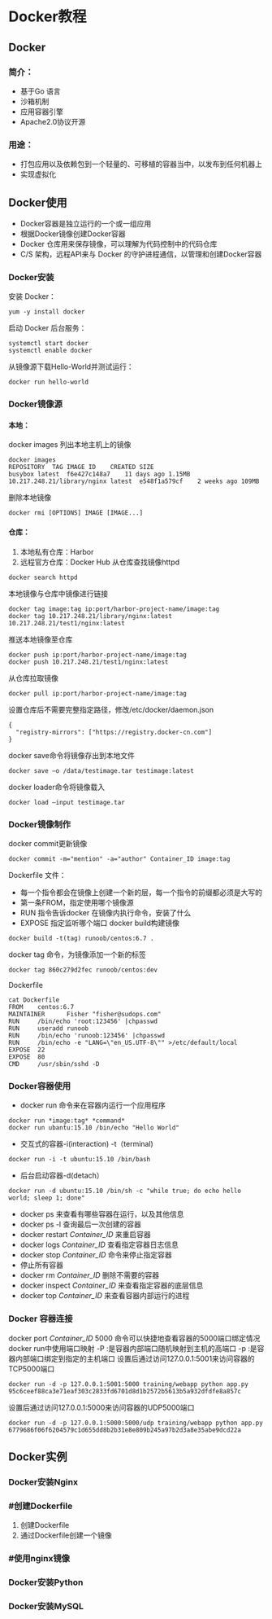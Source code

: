 # Docker教程
## Docker
### 简介：
 - 基于Go 语言
 - 沙箱机制
 - 应用容器引擎
 - Apache2.0协议开源
### 用途：
 - 打包应用以及依赖包到一个轻量的、可移植的容器当中，以发布到任何机器上
 - 实现虚拟化
## Docker使用
 - Docker容器是独立运行的一个或一组应用
 - 根据Docker镜像创建Docker容器
 - Docker 仓库用来保存镜像，可以理解为代码控制中的代码仓库
 - C/S 架构，远程API来与 Docker 的守护进程通信，以管理和创建Docker容器
### Docker安装
安装 Docker：
```
yum -y install docker
```
启动 Docker 后台服务：
```
systemctl start docker
systemctl enable docker
```
从镜像源下载Hello-World并测试运行：
```
docker run hello-world
```
### Docker镜像源
#### 本地：
docker images 列出本地主机上的镜像
```
docker images 
REPOSITORY  TAG IMAGE ID    CREATED SIZE
busybox latest  f6e427c148a7    11 days ago 1.15MB
10.217.248.21/library/nginx latest  e548f1a579cf    2 weeks ago 109MB
```
删除本地镜像
```
docker rmi [OPTIONS] IMAGE [IMAGE...] 
```
#### 仓库：
1. 本地私有仓库：Harbor
2. 远程官方仓库：Docker Hub
从仓库查找镜像httpd
```
docker search httpd
```
本地镜像与仓库中镜像进行链接
```
docker tag image:tag ip:port/harbor-project-name/image:tag
docker tag 10.217.248.21/library/nginx:latest 10.217.248.21/test1/nginx:latest
```
推送本地镜像至仓库
```
docker push ip:port/harbor-project-name/image:tag
docker push 10.217.248.21/test1/nginx:latest
```
从仓库拉取镜像
```
docker pull ip:port/harbor-project-name/image:tag
```
设置仓库后不需要完整指定路径，修改/etc/docker/daemon.json
```
{
  "registry-mirrors": ["https://registry.docker-cn.com"]
}
```
docker save命令将镜像存出到本地文件
```
docker save –o /data/testimage.tar testimage:latest
```
docker loader命令将镜像载入
```
docker load —input testimage.tar
```
### Docker镜像制作
docker commit更新镜像
```
docker commit -m="mention" -a="author" Container_ID image:tag
```
Dockerfile 文件：
 - 每一个指令都会在镜像上创建一个新的层，每一个指令的前缀都必须是大写的
 - 第一条FROM，指定使用哪个镜像源
 - RUN 指令告诉docker 在镜像内执行命令，安装了什么
 - EXPOSE 指定监听哪个端口
docker build构建镜像
```
docker build -t(tag) runoob/centos:6.7 .
```
docker tag 命令，为镜像添加一个新的标签
```
docker tag 860c279d2fec runoob/centos:dev
```
Dockerfile
```
cat Dockerfile
FROM    centos:6.7
MAINTAINER      Fisher "fisher@sudops.com"
RUN     /bin/echo 'root:123456' |chpasswd
RUN     useradd runoob
RUN     /bin/echo 'runoob:123456' |chpasswd
RUN     /bin/echo -e "LANG=\"en_US.UTF-8\"" >/etc/default/local
EXPOSE  22
EXPOSE  80
CMD     /usr/sbin/sshd -D
```
### Docker容器使用
 - docker run 命令来在容器内运行一个应用程序
```
docker run *image:tag* *command*
docker run ubantu:15.10 /bin/echo "Hello World"
```
 - 交互式的容器-i(interaction) -t（terminal)
```
docker run -i -t ubuntu:15.10 /bin/bash
```
 - 后台启动容器-d(detach）
```
docker run -d ubuntu:15.10 /bin/sh -c "while true; do echo hello world; sleep 1; done"
```
 - docker ps 来查看有哪些容器在运行，以及其他信息
 - docker ps -l 查询最后一次创建的容器
 - docker restart *Container_ID* 来重启容器
 - docker logs *Container_ID* 查看指定容器日志信息
 - docker stop *Container_ID* 命令来停止指定容器
 - 停止所有容器
 - docker rm *Container_ID* 删除不需要的容器
 - docker inspect *Container_ID* 来查看指定容器的底层信息
 - docker top *Container_ID* 来查看容器内部运行的进程
### Docker 容器连接
docker port *Container_ID* 5000 命令可以快捷地查看容器的5000端口绑定情况
docker run中使用端口映射
	-P :是容器内部端口随机映射到主机的高端口
	-p :是容器内部端口绑定到指定的主机端口
设置后通过访问127.0.0.1:5001来访问容器的TCP5000端口
```
docker run -d -p 127.0.0.1:5001:5000 training/webapp python app.py
95c6ceef88ca3e71eaf303c2833fd6701d8d1b2572b5613b5a932dfdfe8a857c
```
设置后通过访问127.0.0.1:5000来访问容器的UDP5000端口
```
docker run -d -p 127.0.0.1:5000:5000/udp training/webapp python app.py
6779686f06f6204579c1d655dd8b2b31e8e809b245a97b2d3a8e35abe9dcd22a
```

## Docker实例
### Docker安装Nginx
### #创建Dockerfile

 1. 创建Dockerfile
 2. 通过Dockerfile创建一个镜像

### #使用nginx镜像
### Docker安装Python
### Docker安装MySQL
